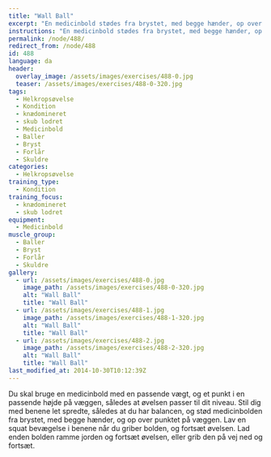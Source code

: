 ```yaml
---
title: "Wall Ball"
excerpt: "En medicinbold stødes fra brystet, med begge hænder, op over et punkt på væggen."
instructions: "En medicinbold stødes fra brystet, med begge hænder, op over et punkt på væggen."
permalink: /node/488/
redirect_from: /node/488
id: 488
language: da
header:
  overlay_image: /assets/images/exercises/488-0.jpg
  teaser: /assets/images/exercises/488-0-320.jpg
tags:
  - Helkropsøvelse
  - Kondition
  - knædomineret
  - skub lodret
  - Medicinbold
  - Baller
  - Bryst
  - Forlår
  - Skuldre
categories:
  - Helkropsøvelse
training_type: 
  - Kondition
training_focus: 
  - knædomineret
  - skub lodret
equipment:
  - Medicinbold
muscle_group:
  - Baller
  - Bryst
  - Forlår
  - Skuldre
gallery:
  - url: /assets/images/exercises/488-0.jpg
    image_path: /assets/images/exercises/488-0-320.jpg
    alt: "Wall Ball"
    title: "Wall Ball"
  - url: /assets/images/exercises/488-1.jpg
    image_path: /assets/images/exercises/488-1-320.jpg
    alt: "Wall Ball"
    title: "Wall Ball"
  - url: /assets/images/exercises/488-2.jpg
    image_path: /assets/images/exercises/488-2-320.jpg
    alt: "Wall Ball"
    title: "Wall Ball"
last_modified_at: 2014-10-30T10:12:39Z
---
```


Du skal bruge en medicinbold med en passende vægt, og et punkt i en passende højde på væggen, således at øvelsen passer til dit niveau. Stil dig med benene let spredte, således at du har balancen, og stød medicinbolden fra brystet, med begge hænder, og op over punktet på væggen. Lav en squat bevægelse i benene når du griber bolden, og fortsæt øvelsen. Lad enden bolden ramme jorden og fortsæt øvelsen, eller grib den på vej ned og fortsæt.
